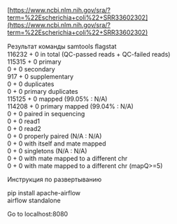 [https://www.ncbi.nlm.nih.gov/sra/?term=%22Escherichia+coli%22+SRR33602302](https://www.ncbi.nlm.nih.gov/sra/?term=%22Escherichia+coli%22+SRR33602302)

Результат команды samtools ﬂagstat  
116232 \+ 0 in total (QC-passed reads \+ QC-failed reads)  
115315 \+ 0 primary  
0 \+ 0 secondary  
917 \+ 0 supplementary  
0 \+ 0 duplicates  
0 \+ 0 primary duplicates  
115125 \+ 0 mapped (99.05% : N/A)  
114208 \+ 0 primary mapped (99.04% : N/A)  
0 \+ 0 paired in sequencing  
0 \+ 0 read1  
0 \+ 0 read2  
0 \+ 0 properly paired (N/A : N/A)  
0 \+ 0 with itself and mate mapped  
0 \+ 0 singletons (N/A : N/A)  
0 \+ 0 with mate mapped to a different chr  
0 \+ 0 with mate mapped to a different chr (mapQ\>=5)

Инструкция по развертыванию 

pip install apache-airflow  
airflow standalone

Go to localhost:8080


